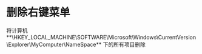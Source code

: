 # 删除右键菜单

将计算机**\HKEY_LOCAL_MACHINE\SOFTWARE\Microsoft\Windows\CurrentVersion\Explorer\MyComputer\NameSpace** 下的所有项目删除

